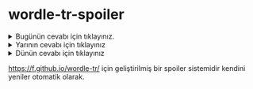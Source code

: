 # wordle-tr-spoiler

<details>
  <summary>Bugünün cevabı için tıklayınız.</summary>
  <br>
    <b> alaca </b>
</details>

<details>
  <summary>Yarının cevabı için tıklayınız</summary>
  <br>
   <b> kahve </b>
</details>

<details>
  <summary>Dünün cevabı için tıklayınız </summary>
  <br>
  <b> tokuz </b>
</details>

https://f.github.io/wordle-tr/ için geliştirilmiş bir spoiler sistemidir kendini yeniler otomatik olarak.

